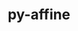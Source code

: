 ---
title: "py-affine"
layout: cache
categories: [package, develop]
meta: {"versions": ["2.1.0"], "compilers": ["apple-clang@=15.0.0", "gcc@=13.2.0"], "oss": ["ubuntu24.04", "ventura"], "platforms": ["darwin", "linux"], "targets": ["aarch64", "x86_64_v3"], "stacks": ["ml-darwin-aarch64-mps", "ml-linux-x86_64-cpu", "ml-linux-x86_64-cuda", "root"], "num_specs": 7, "num_specs_by_stack": {"root": 7, "ml-darwin-aarch64-mps": 4, "ml-linux-x86_64-cuda": 3, "ml-linux-x86_64-cpu": 3}}
spec_details: [{"hash": "js46c4plkkgor6eha7iq3z6mjrojeaal", "compiler": "apple-clang@=15.0.0", "versions": ["2.1.0"], "os": "ventura", "platform": "darwin", "target": "aarch64", "variants": ["build_system=python_pip"], "stacks": ["root", "ml-darwin-aarch64-mps"], "size": "-", "tarball": "https://binaries.spack.io/develop/build_cache/darwin-ventura-aarch64/apple-clang-15.0.0/py-affine-2.1.0/darwin-ventura-aarch64-apple-clang-15.0.0-py-affine-2.1.0-js46c4plkkgor6eha7iq3z6mjrojeaal.spack"}, {"hash": "towzulwmrbi5qfocznj5rqqgjp62ru4d", "compiler": "apple-clang@=15.0.0", "versions": ["2.1.0"], "os": "ventura", "platform": "darwin", "target": "aarch64", "variants": ["build_system=python_pip"], "stacks": ["root", "ml-darwin-aarch64-mps"], "size": "-", "tarball": "https://binaries.spack.io/develop/build_cache/darwin-ventura-aarch64/apple-clang-15.0.0/py-affine-2.1.0/darwin-ventura-aarch64-apple-clang-15.0.0-py-affine-2.1.0-towzulwmrbi5qfocznj5rqqgjp62ru4d.spack"}, {"hash": "p5uv2ecqrp2m4myxw4rr5xznxujw5hof", "compiler": "apple-clang@=15.0.0", "versions": ["2.1.0"], "os": "ventura", "platform": "darwin", "target": "aarch64", "variants": ["build_system=python_pip"], "stacks": ["root", "ml-darwin-aarch64-mps"], "size": "-", "tarball": "https://binaries.spack.io/develop/build_cache/darwin-ventura-aarch64/apple-clang-15.0.0/py-affine-2.1.0/darwin-ventura-aarch64-apple-clang-15.0.0-py-affine-2.1.0-p5uv2ecqrp2m4myxw4rr5xznxujw5hof.spack"}, {"hash": "5liqwbjp4c6jchpkpydysw65kwr2lamw", "compiler": "apple-clang@=15.0.0", "versions": ["2.1.0"], "os": "ventura", "platform": "darwin", "target": "aarch64", "variants": ["build_system=python_pip"], "stacks": ["root", "ml-darwin-aarch64-mps"], "size": "-", "tarball": "https://binaries.spack.io/develop/build_cache/darwin-ventura-aarch64/apple-clang-15.0.0/py-affine-2.1.0/darwin-ventura-aarch64-apple-clang-15.0.0-py-affine-2.1.0-5liqwbjp4c6jchpkpydysw65kwr2lamw.spack"}, {"hash": "w4g2cj3oc7u6oj66l43zchot2l5socde", "compiler": "gcc@=13.2.0", "versions": ["2.1.0"], "os": "ubuntu24.04", "platform": "linux", "target": "x86_64_v3", "variants": ["build_system=python_pip"], "stacks": ["root", "ml-linux-x86_64-cuda", "ml-linux-x86_64-cpu"], "size": "-", "tarball": "https://binaries.spack.io/develop/build_cache/linux-ubuntu24.04-x86_64_v3/gcc-13.2.0/py-affine-2.1.0/linux-ubuntu24.04-x86_64_v3-gcc-13.2.0-py-affine-2.1.0-w4g2cj3oc7u6oj66l43zchot2l5socde.spack"}, {"hash": "3gzylpvkqlmorh6lttwtb27xfuozxzzr", "compiler": "gcc@=13.2.0", "versions": ["2.1.0"], "os": "ubuntu24.04", "platform": "linux", "target": "x86_64_v3", "variants": ["build_system=python_pip"], "stacks": ["root", "ml-linux-x86_64-cuda", "ml-linux-x86_64-cpu"], "size": "-", "tarball": "https://binaries.spack.io/develop/build_cache/linux-ubuntu24.04-x86_64_v3/gcc-13.2.0/py-affine-2.1.0/linux-ubuntu24.04-x86_64_v3-gcc-13.2.0-py-affine-2.1.0-3gzylpvkqlmorh6lttwtb27xfuozxzzr.spack"}, {"hash": "cb4oq56yiljpm3pxkqf6ostf2ff4tkfp", "compiler": "gcc@=13.2.0", "versions": ["2.1.0"], "os": "ubuntu24.04", "platform": "linux", "target": "x86_64_v3", "variants": ["build_system=python_pip"], "stacks": ["root", "ml-linux-x86_64-cuda", "ml-linux-x86_64-cpu"], "size": "-", "tarball": "https://binaries.spack.io/develop/build_cache/linux-ubuntu24.04-x86_64_v3/gcc-13.2.0/py-affine-2.1.0/linux-ubuntu24.04-x86_64_v3-gcc-13.2.0-py-affine-2.1.0-cb4oq56yiljpm3pxkqf6ostf2ff4tkfp.spack"}]
---